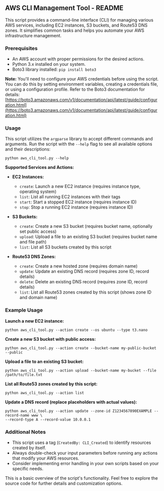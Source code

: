 ## AWS CLI Management Tool - README

This script provides a command-line interface (CLI) for managing various AWS services, including EC2 instances, S3 buckets, and Route53 DNS zones. It simplifies common tasks and helps you automate your AWS infrastructure management.

### Prerequisites

* An AWS account with proper permissions for the desired actions.
* Python 3.x installed on your system.
* Boto3 library installed: `pip install boto3`

**Note:** You'll need to configure your AWS credentials before using the script. You can do this by setting environment variables, creating a credentials file, or using a configuration profile. Refer to the Boto3 documentation for details:  [https://boto3.amazonaws.com/v1/documentation/api/latest/guide/configuration.html](https://boto3.amazonaws.com/v1/documentation/api/latest/guide/configuration.html)

### Usage

This script utilizes the `argparse` library to accept different commands and arguments. Run the script with the `--help` flag to see all available options and their descriptions:

```
python aws_cli_tool.py --help
```

**Supported Services and Actions:**

* **EC2 Instances:**
    * `create`: Launch a new EC2 instance (requires instance type, operating system)
    * `list`: List all running EC2 instances with their tags
    * `start`: Start a stopped EC2 instance (requires instance ID)
    * `stop`: Stop a running EC2 instance (requires instance ID)

* **S3 Buckets:**
    * `create`: Create a new S3 bucket (requires bucket name, optionally set public access)
    * `upload`: Upload a file to an existing S3 bucket (requires bucket name and file path)
    * `list`: List all S3 buckets created by this script

* **Route53 DNS Zones:**
    * `create`: Create a new hosted zone (requires domain name)
    * `update`: Update an existing DNS record (requires zone ID, record details)
    * `delete`: Delete an existing DNS record (requires zone ID, record details)
    * `list`: List all Route53 zones created by this script (shows zone ID and domain name)


### Example Usage

**Launch a new EC2 instance:**

```
python aws_cli_tool.py --action create --os ubuntu --type t3.nano
```

**Create a new S3 bucket with public access:**

```
python aws_cli_tool.py --action create --bucket-name my-public-bucket --public
```

**Upload a file to an existing S3 bucket:**

```
python aws_cli_tool.py --action upload --bucket-name my-bucket --file /path/to/file.txt
```

**List all Route53 zones created by this script:**

```
python aws_cli_tool.py --action list
```

**Update a DNS record (replace placeholders with actual values):**

```
python aws_cli_tool.py --action update --zone-id Z1234567890EXAMPLE --record-name www \
--record-type A --record-value 10.0.0.1
```


### Additional Notes

* This script uses a tag (`CreatedBy: CLI_Created`) to identify resources created by itself.
* Always double-check your input parameters before running any actions that modify your AWS resources.
* Consider implementing error handling in your own scripts based on your specific needs.


This is a basic overview of the script's functionality. Feel free to explore the source code for further details and customization options.
